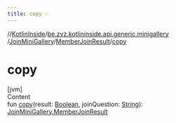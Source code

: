 ```yaml
---
title: copy -
---
```

//[KotlinInside](../../../index.md)/[be.zvz.kotlininside.api.generic.minigallery](../../index.md)
/[JoinMiniGallery](../index.md)/[MemberJoinResult](index.md)/[copy](copy.md)

# copy

[jvm]  
Content  
fun [copy](copy.md)(result: [Boolean](https://kotlinlang.org/api/latest/jvm/stdlib/kotlin/-boolean/index.html),
joinQuestion: [String](https://kotlinlang.org/api/latest/jvm/stdlib/kotlin/-string/index.html)): [JoinMiniGallery.MemberJoinResult](index.md)  



